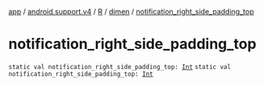 [app](../../../index.md) / [android.support.v4](../../index.md) / [R](../index.md) / [dimen](index.md) / [notification_right_side_padding_top](.)

# notification_right_side_padding_top

`static val notification_right_side_padding_top: `[`Int`](https://kotlinlang.org/api/latest/jvm/stdlib/kotlin/-int/index.html)
`static val notification_right_side_padding_top: `[`Int`](https://kotlinlang.org/api/latest/jvm/stdlib/kotlin/-int/index.html)
